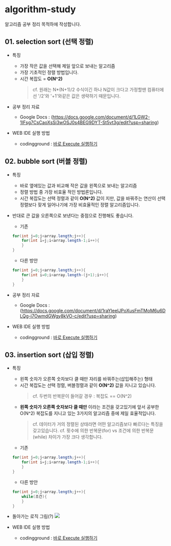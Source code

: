 # algorithm-study
알고리즘 공부 정리 목적하에 작성합니다.  


## 01. selection sort (선택 정렬)    
* 특징
  * 가장 작은 값을 선택해 제일 앞으로 보내는 알고리즘
  * 가장 기초적인 정렬 방법입니다.
  * 시간 복잡도 = **O(N^2)**
    > cf. 원래는 N*(N+1)/2 수식이긴 하나 N값이 크다고 가정할땐 컴퓨터에선 '/2'와 '+1'와같은 값은 생략하기 때문입니다.

* 공부 정리 자료 
  * Google Docs : (https://docs.google.com/document/d/1LGW2-1IFsg7CsCaoXsSi3wOSJ0s4BEG9DYT-St5vt3g/edit?usp=sharing)
  
* WEB IDE 실행 방법
  * codingground : [바로 Execute 실행하기](http://tpcg.io/nkZrOQ)
   
    
## 02. bubble sort (버블 정렬)
* 특징
  * 바로 옆에있는 값과 비교해 작은 값을 왼쪽으로 보내는 알고리즘
  * 정렬 방법 중 가장 비효율 적인 방법론입니다.
  * 시간 복잡도는 선택 정렬과 같이 **O(N^2)** 값이 지만, 값을 바꿔주는 연산이 선택정렬보다 잦게 일어나기에 가장 비효율적인 정렬 알고리즘입니다.
* 반대로 큰 값을 오른쪽으로 보낸다는 중점으로 진행해도 좋습니다.
   
   * 기존
   ```java
   for(int j=0;j<array.length;j++){
       for(int i=j;i<array.length-1;i++){
       }
   }
   ```
   * 다른 방안
   ``` java
   for(int j=0;j<array.length;j++){
       for(int i=0;i<array.length-(j+1);i++){
       }
   }
   ```
  
* 공부 정리 자료 
  * Google Docs : (https://docs.google.com/document/d/1raYIeelJPoXusFmTMoM6u6DLQg-i7OwmdGWgy8kVO-c/edit?usp=sharing)
  
* WEB IDE 실행 방법
  * codingground : [바로 Execute 실행하기](http://tpcg.io/COArRa)
  
  
## 03. insertion sort (삽입 정렬)
* 특징
  * 왼쪽 숫자가 오른쪽 숫자보다 클 때만 자리를 바꿔주는(삽입해주는) 형태
  * 시간 복잡도는 선택 정렬, 버블정렬과 같이 **O(N^2)** 값을 지니고 있습니다.
    > cf. 두번의 반복문이 들어갈 경우 : 복잡도 == O(N^2)
  * **왼쪽 숫자가 오른쪽 숫자보다 클 때만** 이라는 조건을 갖고있기에 앞서 공부한 O(N^2) 복잡도를 지니고 있는 3가지의 알고리즘 중에 제일 효율적입니다.
    > cf. 데이터가 거의 정렬된 상태라면 어떤 알고리즘보다 빠르다는 특징을 갖고있습니다.
    > cf. 횟수에 의한 반복문(for) vs 조건에 의한 반복문(while) 차이가 가장 크다 생각합니다.
   * 기존
   ```java
   for(int j=0;j<array.length;j++){
       for(int i=j;i<array.length-1;i++){
       }
   }
   ```
   * 다른 방안
   ``` java
   for(int j=0;j<array.length;j++){
       while(조건){
       }
   }
   ```
* 돌아가는 로직 그림(?)
  <img src="https://user-images.githubusercontent.com/51875059/64487172-ef556800-d271-11e9-8a4a-11de246b1f53.PNG" />

* WEB IDE 실행 방법
  * codingground : [바로 Execute 실행하기](http://tpcg.io/zMtKbO)
